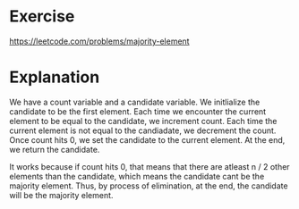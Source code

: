 # Exercise
https://leetcode.com/problems/majority-element
# Explanation
We have a count variable and a candidate variable.
We initlialize the candidate to be the first element.
Each time we encounter the current element to be equal to the candidate, we increment count.
Each time the current element is not equal to the candiadate, we decrement the count.
Once count hits 0, we set the candidate to the current element.
At the end, we return the candidate.

It works because if count hits 0, that means that there are atleast n / 2 other elements than the candidate, which means the candidate cant be the majority element. Thus, by process of elimination, at the end, the candidate will be the majority element.
